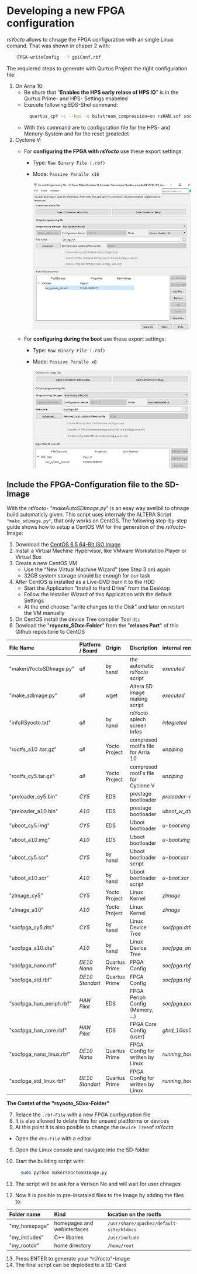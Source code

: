 
# Developing a new FPGA configuration

*rsYocto* allows to chnage the FPGA configuration with an single Linux comand. That was shown in chaper 2 with:
  ````bash
      FPGA-writeConfig  -f gpiConf.rbf
  ````    
   The requiered steps to generate with Qurtus Project the right configuration file:
   1. On Arria 10: 
      * Be shure that "**Enables the HPS early relase of HPS IO**" is in the Qurtus Prime- and HPS- Settings enabeled
      * Execute following EDS-Shel command:
        ````bash
          quartus_cpf -c --hps -o bitstream_compression=on rsHAN.sof socfpga.rbf
        ````
      * With this command are to configuration file for the HPS- and Menory-System and for the reset greatedet
  2. Cyclone V: 
      * For **configuring the FPGA with *rsYocto*** use these export settings: 
        * Type: `Raw Binary File (.rbf)` 
        * Mode: `Passive Paralle x16`  
       
            ![Alt text](fpgaConfSettings1.png?raw=true "FPGA Configuration settings 1")
            
      * For **configuring during the boot** use these export settings: 
        * Type: `Raw Binary File (.rbf)` 
        * Mode: `Passive Paralle x8`  
       
            ![Alt text](fpgaConfSettings2.png?raw=true "FPGA Configuration settings 2")
        
## Include the FPGA-Configuration file to the SD-Image  
   With the *rsYocto*- "*makeAutoSDImage.py*" is an esay way avelibil to chnage build automaticly given. 
   This script uses internaly the ALTERA Script `"make_sdimage.py"`, that only works on CentOS. 
   The following step-by-step guide shows how to setup a CentOS VM for the generation of the *rsYocto*-Image:
   
1. Download the  [CentOS 6.5 64-Bit ISO Image](http://vault.centos.org/6.5/isos/x86_64/)
2.  Install a Virtual Machine Hypervisor, like VMware Workstation Player or Virtual Box 
3. Create a new CentOS VM 
    *	Use the “New Virtual Machine Wizard” (see Step 3 on) again 
    *	32GB system storage should be enough for our task
4.	After CentOS is installed as a Live-DVD burn it to the HDD
    *	Start the Application “Install to Hard Drive” from the Desktop
    *	Follow the Installer Wizard of this Application with the default Settings 
    *  At the end choose: “write changes to the Disk” and later on restart the VM manually  
5. On CentOS install the device Tree compiler Tool `dtc`
6. Dowload the "**rsyocto_SDxx-Folder**" from the "**relases Part**" of this Github repositorie to CentOS
      
      
| File Name | Platform / Board | Origin | Discription | internal remaing name 
|:--|:--|:--|:--|:--|
|\"makersYoctoSDImage.py\"| *all*| by hand | the automatic *rsYocto* script | *executed* | 
|\"make_sdimage.py\"|*all*| wget | Altera SD image making script | *executed* | 
|\"infoRSyocto.txt\"|*all*| by hand | rsYocto splech screen Infos | *integreted* | 
| \"rootfs_a10 .tar.gz\"|*all*| Yocto Project |compresed rootFs file for Arria 10 | *unziping* |
| \"rootfs_cy5.tar.gz\"|*all*| Yocto Project |compresed rootFs file for Cyclone V | *unziping* |       
|\"preloader_cy5.bin\"|*CY5*| EDS | prestage bootloader | *preloader-mkpimage.bin* | 
|\"preloader_a10.bin\"|*A10*| EDS | prestage bootloader | *uboot_w_dtb-mkpimage.bin* | 
|\"uboot_cy5.img\"|*CY5*| EDS | Uboot bootloader | *u-boot.img* | 
|\"uboot_a10.img\"|*A10*| EDS | Uboot bootloader | *u-boot.img* | 
|\"uboot_cy5.scr\"|*CY5*| by hand | Uboot bootloader script | *u-boot.scr* |   
|\"uboot_a10.scr\"|*A10*| by hand | Uboot bootloader script | *u-boot.scr* |
|\"zImage_cy5\"|*CY5*| Yocto Project | Linux Kernel | *zImage* |   
|\"zImage_a10\"|*A10*| Yocto Project | Linux Kernel | *zImage* |
|\"socfpga_cy5.dts\"|*CY5*| by hand | Linux Device Tree | *socfpga.dtb* |
|\"socfpga_a10.dts\"|*A10*| by hand | Linux Device Tree | *socfpga_arria10_socdk_sdmmc.dtb* |
|\"socfpga_nano.rbf\"|*DE10 Nano*| Quartus Prime | FPGA Config  | *socfpga.rbf* |
|\"socfpga_std.rbf\"|*DE10 Standart*| Quartus Prime | FPGA Config  | *socfpga.rbf* |
|\"socfpga_han_periph.rbf\"|*HAN Pilot*| EDS | FPGA Periph Config (Memory, ...)  | *socfpga.periph.rbf* |
|\"socfpga_han_core.rbf\"|*HAN Pilot*| EDS | FPGA Core Config (user)  | *ghrd_10as066n2.core.rbf* |
|\"socfpga_nano_linux.rbf\"|*DE10 Nano*| Quartus Prime | FPGA Config for written by Linux  | *running_bootloader_fpgaconfig.rbf* |          
|\"socfpga_std_linux.rbf\"|*DE10 Standart*| Quartus Prime | FPGA Config for written by Linux |*running_bootloader_fpgaconfig.rbf* |

**The Contet of the "rsyocto_SDxx-Folder"** 

7. Relace the `.rbf-File` with a new FPGA configuration file
8. It is also allowed to delate files for unsued plattforms or devices
9. At this point it is also posible to change the `Device Tree`of *rsYocto*
  * Open the `dts-File` with a editor 
9. Open the Linux console and navigate into the SD-folder
10. Start the building script with: 
    ````bash  
      sudo python makersYoctoSDImage.py   
    ````
11. The script will be ask for a Verison No and will wait for user chnages

12. Now it is posible to pre-insataled files to the Image by adding the files to:
  
  |  Folder name | Kind | location on the rootfs
  |:--|:--|:--|
  | "my_homepage" | homepages and webinterfaces | `/usr/share/apache2/default-site/htdocs`|
  | "my_includes" | C++ libaries  | `/usr/include`|
  | "my_rootdir" | home directory | `/home/root`|
13. Press ENTER to generate your *rsYocto"-Image 
14. The final script can be deploded to a SD-Card


